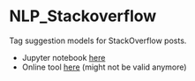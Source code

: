 # NLP_Stackoverflow

Tag suggestion models for StackOverflow posts.  
- Jupyter notebook [here](https://nbviewer.jupyter.org/github/Umercia/NLP_Stackoverflow/blob/master/NLP_stackoverflow_2.ipynb)
- Online tool [here](http://umercia.pythonanywhere.com/) (might not be valid anymore)